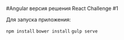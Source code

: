 #Angular версия решения React Challenge #1

Для запуска приложения:

`npm install`
`bower install`
`gulp serve`
